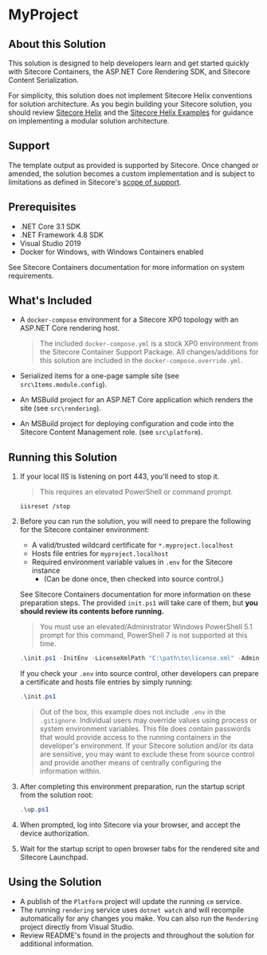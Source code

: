 # MyProject

## About this Solution
This solution is designed to help developers learn and get started quickly
with Sitecore Containers, the ASP.NET Core Rendering SDK, and Sitecore
Content Serialization.

For simplicity, this solution does not implement Sitecore Helix conventions for
solution architecture. As you begin building your Sitecore solution,
you should review [Sitecore Helix](https://helix.sitecore.net/) and the
[Sitecore Helix Examples](https://sitecore.github.io/Helix.Examples/) for guidance
on implementing a modular solution architecture.

## Support
The template output as provided is supported by Sitecore. Once changed or amended,
the solution becomes a custom implementation and is subject to limitations as
defined in Sitecore's [scope of support](https://kb.sitecore.net/articles/463549#ScopeOfSupport).

## Prerequisites
* .NET Core 3.1 SDK
* .NET Framework 4.8 SDK
* Visual Studio 2019
* Docker for Windows, with Windows Containers enabled

See Sitecore Containers documentation for more information on system requirements.

## What's Included
* A `docker-compose` environment for a Sitecore XP0 topology
  with an ASP.NET Core rendering host.

  > The included `docker-compose.yml` is a stock XP0 environment from the Sitecore
  > Container Support Package. All changes/additions for this solution are included
  > in the `docker-compose.override.yml`.

* Serialized items for a one-page sample site (see `src\Items.module.config`).
* An MSBuild project for an ASP.NET Core application which renders
  the site (see `src\rendering`).
* An MSBuild project for deploying configuration and code into
  the Sitecore Content Management role. (see `src\platform`).

## Running this Solution
1. If your local IIS is listening on port 443, you'll need to stop it.
   > This requires an elevated PowerShell or command prompt.
   ```
   iisreset /stop
   ```

1. Before you can run the solution, you will need to prepare the following
   for the Sitecore container environment:
   * A valid/trusted wildcard certificate for `*.myproject.localhost`
   * Hosts file entries for `myproject.localhost`
   * Required environment variable values in `.env` for the Sitecore instance
     * (Can be done once, then checked into source control.)

   See Sitecore Containers documentation for more information on these
   preparation steps. The provided `init.ps1` will take care of them,
   but **you should review its contents before running.**

   > You must use an elevated/Administrator Windows PowerShell 5.1 prompt for
   > this command, PowerShell 7 is not supported at this time.

    ```ps1
    .\init.ps1 -InitEnv -LicenseXmlPath "C:\path\to\license.xml" -AdminPassword "DesiredAdminPassword"
    ```

    If you check your `.env` into source control, other developers
    can prepare a certificate and hosts file entries by simply running:

    ```ps1
    .\init.ps1
    ```

    > Out of the box, this example does not include `.env` in the `.gitignore`.
    > Individual users may override values using process or system environment variables.
    > This file does contain passwords that would provide access to the running containers
    > in the developer's environment. If your Sitecore solution and/or its data are sensitive,
    > you may want to exclude these from source control and provide another
    > means of centrally configuring the information within.

1. After completing this environment preparation, run the startup script
   from the solution root:
    ```ps1
    .\up.ps1
    ```

1. When prompted, log into Sitecore via your browser, and
   accept the device authorization.

1. Wait for the startup script to open browser tabs for the rendered site
   and Sitecore Launchpad.

## Using the Solution
* A publish of the `Platform` project will update the running `cm` service.
* The running `rendering` service uses `dotnet watch` and will recompile
  automatically for any changes you make. You can also run the `Rendering`
  project directly from Visual Studio.
* Review README's found in the projects and throughout the solution
  for additional information.